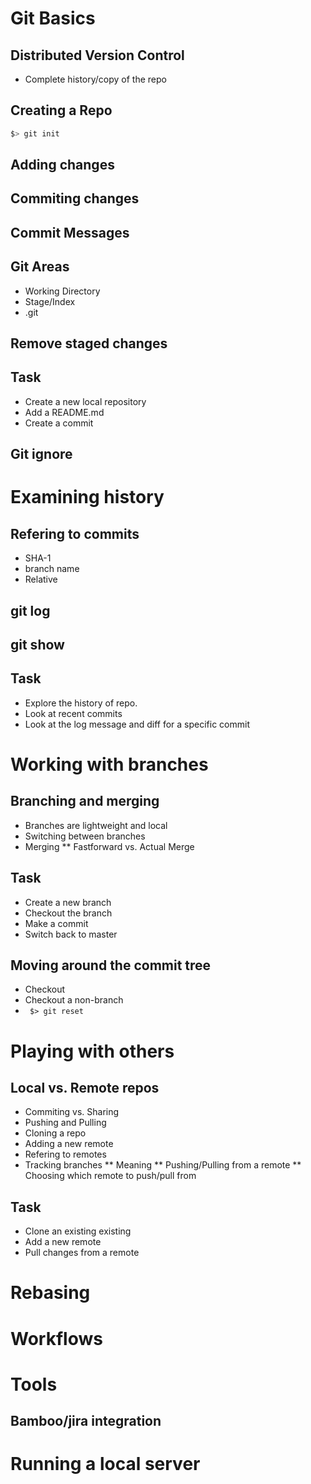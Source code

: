 


# Git Basics


## Distributed Version Control

* Complete history/copy of the repo


## Creating a Repo

```bash
$> git init
```


## Adding changes


## Commiting changes


## Commit Messages


## Git Areas


* Working Directory
* Stage/Index
* .git


## Remove staged changes


## Task


* Create a new local repository
* Add a README.md 
* Create a commit


## Git ignore



# Examining history


## Refering to commits


* SHA-1
* branch name
* Relative 


## git log


## git show


## Task


* Explore the history of repo.
* Look at recent commits
* Look at the log message and diff for a specific commit



# Working with branches


## Branching and merging


* Branches are lightweight and local
* Switching between branches
* Merging
** Fastforward vs. Actual Merge


## Task


* Create a new branch
* Checkout the branch
* Make a commit
* Switch back to master


## Moving around the commit tree


* Checkout
* Checkout a non-branch
* <code> $> git reset </code>



# Playing with others


## Local vs. Remote repos


* Commiting vs. Sharing
* Pushing and Pulling
* Cloning a repo
* Adding a new remote
* Refering to remotes
* Tracking branches
** Meaning
** Pushing/Pulling from a remote
** Choosing which remote to push/pull from


## Task


* Clone an existing existing
* Add a new remote
* Pull changes from a remote



# Rebasing



# Workflows



# Tools


## Bamboo/jira integration



# Running a local server
